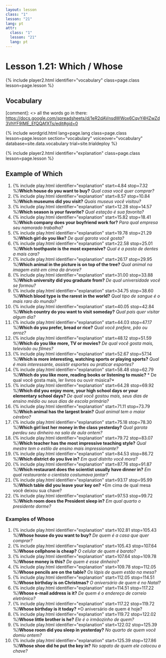 ```yaml
---
layout: lesson
class: "1"
lesson: "21"
lang: pt
attr:
  class: "1"
  lesson: "21"
  lang: pt
---
```



# Lesson 1.21: Which / Whose 


{% include player2.html identifier="vocabulary" class=page.class lesson=page.lesson %}
## Vocabulary 

[comment]: <>  all the words go in there: https://docs.google.com/spreadsheets/d/1eR2dAVnsdWWox6CqvY4HZwZd3VhYF9IME_EfQQAfXTs/edit#gid=0

{% include wordgrid.html lang=page.lang
		class=page.class 
		lesson=page.lesson 
		section="vocabulary"
		voiceover="vocabulary"
		database=site.data.vocabulary 
		trial=site.trialdeploy %}
		

{% include player2.html identifier="explanation" class=page.class lesson=page.lesson %}

## Example of Which
1. {% include play.html identifier="explanation" start=4.84 stop=7.32 %}**Which house do you want to buy?** *Qual casa você quer comprar?*
2. {% include play.html identifier="explanation" start=8.57 stop=10.84 %}**Which museums did you visit?** *Quais museus você visitou?*
3. {% include play.html identifier="explanation" start=12.28 stop=14.57 %}**Which season is your favorite?** *Qual estação é sua favorita?*
4. {% include play.html identifier="explanation" start=15.82 stop=18.41 %}**Which company does your boyfriend work for?** *Para qual empresa seu namorado trabalha?*
5. {% include play.html identifier="explanation" start=19.78 stop=21.29 %}**Which girl do you like?** *De qual garota você gosta?*
6. {% include play.html identifier="explanation" start=22.58 stop=25.01 %}**Which toothpaste is the most expensive?** *Qual é a pasta de dentes a mais cara?*
7. {% include play.html identifier="explanation" start=26.17 stop=29.95 %}**Which animal in the picture is on top of the tree?** *Qual animal na imagem está em cima da árvore?*
8. {% include play.html identifier="explanation" start=31.00 stop=33.88 %}**Which university did you graduate from?** *De qual universidade você se formou?*
9. {% include play.html identifier="explanation" start=34.75 stop=38.60 %}**Which blood type is the rarest in the world?** *Qual tipo de sangue é o mais raro do mundo?*
10. {% include play.html identifier="explanation" start=40.05 stop=42.84 %}**Which country do you want to visit someday?** *Qual país quer visitar algum dia?*
11. {% include play.html identifier="explanation" start=44.03 stop=47.17 %}**Which do you prefer, bread or rice?** *Qual você prefere, pão ou arroz?*
12. {% include play.html identifier="explanation" start=48.12 stop=51.59 %}**Which do you like more, TV or movies?** *De qual você gosta mais, televisão ou filmes?*
13. {% include play.html identifier="explanation" start=52.67 stop=57.14 %}**Which is more interesting, watching sports or playing sports?** *Qual é mais interessante, assistir esportes ou praticar esportes?*
14. {% include play.html identifier="explanation" start=58.48 stop=62.79 %}**Which do you like more, reading books or listening to music?** * De qual você gosta mais, ler livros ou ouvir música?*
15. {% include play.html identifier="explanation" start=64.28 stop=69.92 %}**Which did you enjoy more, your high school days or your elementary school days?** *De qual você gostou mais, seus dias de ensino médio ou seus dias de escola primária?*
16. {% include play.html identifier="explanation" start=71.11 stop=73.79 %}**Which animal has the largest brain?** *Qual animal tem o maior cérebro?*
17. {% include play.html identifier="explanation" start=75.18 stop=78.30 %}**Which girl lost her money in the class yesterday?** *Qual garota perdeu seu dinheiro na sala de aula ontem?*
18. {% include play.html identifier="explanation" start=79.72 stop=83.07 %}**Which teacher has the most impressive teaching style?** *Qual mestre tem o estilo de ensino mais impressionante?*
19. {% include play.html identifier="explanation" start=84.53 stop=86.72 %}**Which district do you live in?** *Em qual distrito você mora?*
20. {% include play.html identifier="explanation" start=87.76 stop=91.87 %}**Which restaurant does the scientist usually have dinner in?** *Em qual restaurante o cientista costumava jantar?*
21. {% include play.html identifier="explanation" start=93.17 stop=95.99 %}**Which table did you leave your key on?** *Em cima de qual mesa você deixou sua chave?
22. {% include play.html identifier="explanation" start=97.53 stop=99.72 %}**Which room does the President sleep in?** *Em qual quarto o presidente dorme?*

### Examples of Whose 
1. {% include play.html identifier="explanation" start=102.81 stop=105.43 %}**Whose house do you want to buy?** *De quem é a casa que quer comprar?*
2. {% include play.html identifier="explanation" start=105.43 stop=107.64 %}**Whose cellphone is cheap?** *O celular de quem é barato?*
3. {% include play.html identifier="explanation" start=107.64 stop=109.78 %}**Whose money is this?** *De quem é esse dinheiro?*
4. {% include play.html identifier="explanation" start=109.78 stop=112.05 %}**Whose pencils are on the table?** *Os lápis de quem estão na mesa?*
5. {% include play.html identifier="explanation" start=112.05 stop=114.51 %}**Whose birthday is on Christmas?** *O aniversário de quem é no Natal?*
6. {% include play.html identifier="explanation" start=114.51 stop=117.22 %}**Whose e-mail address is it?** *De quem é o endereço de correio eletrônico?*
7. {% include play.html identifier="explanation" start=117.22 stop=119.72 %}**Whose birthday is it today?** *O aniversário de quem é hoje?
8. {% include play.html identifier="explanation" start=119.72 stop=122.02 %}**Whose little brother is he?** *Ele é o irmãozinho de quem?*
9. {% include play.html identifier="explanation" start=122.02 stop=125.39 %}**Whose room did you sleep in yesterday?** *No quarto de quem você domiu ontem?*
10. {% include play.html identifier="explanation" start=125.39 stop=127.86 %}**Whose shoe did he put the key in?** *No sapato de quem ele colocou a chave?*